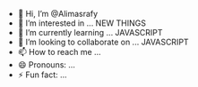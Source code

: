 - 👋 Hi, I’m @Alimasrafy
- 👀 I’m interested in ... NEW THINGS
- 🌱 I’m currently learning ... JAVASCRIPT
- 💞️ I’m looking to collaborate on ... JAVASCRIPT
- 📫 How to reach me ... 
- 😄 Pronouns: ...
- ⚡ Fun fact: ...

<!---
Alimasrafy/Alimasrafy is a ✨ special ✨ repository because its `README.md` (this file) appears on your GitHub profile.
You can click the Preview link to take a look at your changes.
--->
